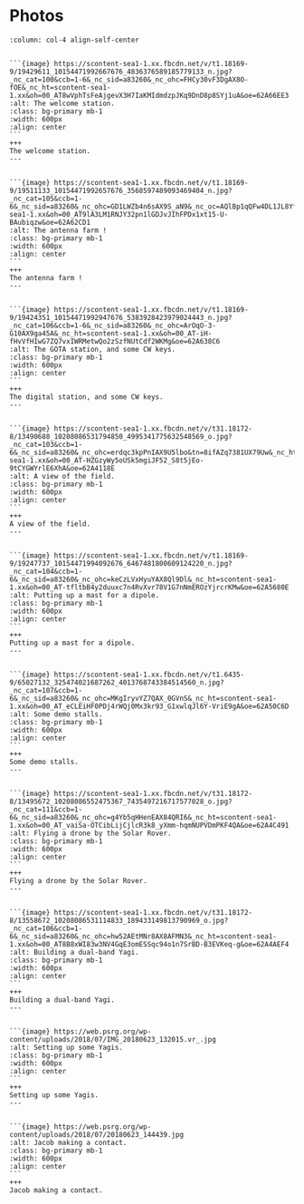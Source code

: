 # Photos

````{panels}
:column: col-4 align-self-center


```{image} https://scontent-sea1-1.xx.fbcdn.net/v/t1.18169-9/19429611_10154471992667676_4836376589185779133_n.jpg?_nc_cat=100&ccb=1-6&_nc_sid=a83260&_nc_ohc=FHCy30vF3DgAX8O-fOE&_nc_ht=scontent-sea1-1.xx&oh=00_AT8wVphTsFeAjgevX3H7IaKMIdmdzpJKq9DnD8p8SYj1uA&oe=62A66EE3
:alt: The welcome station.
:class: bg-primary mb-1
:width: 600px
:align: center
```
+++
The welcome station.
---


```{image} https://scontent-sea1-1.xx.fbcdn.net/v/t1.18169-9/19511133_10154471992657676_3568597489093469404_n.jpg?_nc_cat=105&ccb=1-6&_nc_sid=a83260&_nc_ohc=GD1LWZb4n6sAX9S_aN9&_nc_oc=AQlBp1qQFw4DL1JL8Yf_e3WXrumGCwQ7xcxK0Jw5LWunkGA0w9K_bfHTnYBI0W7ISQc&_nc_ht=scontent-sea1-1.xx&oh=00_AT9lA3LM1RNJY32pn1lGDJvJIhFPDx1xt15-U-BAubiqzw&oe=62A62CD1
:alt: The antenna farm !
:class: bg-primary mb-1
:width: 600px
:align: center
```
+++
The antenna farm !
---


```{image} https://scontent-sea1-1.xx.fbcdn.net/v/t1.18169-9/19424351_10154471992947676_5383928423979024443_n.jpg?_nc_cat=106&ccb=1-6&_nc_sid=a83260&_nc_ohc=ArOqO-3-G10AX9ga45A&_nc_ht=scontent-sea1-1.xx&oh=00_AT-iH-fHvVfHIwG7ZQ7vxIWRMetwQo2zSzfNUtCdf2WKMg&oe=62A638C6
:alt: The GOTA station, and some CW keys.
:class: bg-primary mb-1
:width: 600px
:align: center
```
+++
The digital station, and some CW keys.
---


```{image} https://scontent-sea1-1.xx.fbcdn.net/v/t31.18172-8/13490688_10208086531794850_4995341775632548569_o.jpg?_nc_cat=103&ccb=1-6&_nc_sid=a83260&_nc_ohc=erdqc3kpPnIAX9U5lbo&tn=8ifAZq7381UX79Uw&_nc_ht=scontent-sea1-1.xx&oh=00_AT-HZGzyWy5oUSk5mgiJF52_S8t5jEo-9tCYGWYrlE6XhA&oe=62A4118E
:alt: A view of the field.
:class: bg-primary mb-1
:width: 600px
:align: center
```
+++
A view of the field.
---


```{image} https://scontent-sea1-1.xx.fbcdn.net/v/t1.18169-9/19247737_10154471994092676_6467481800609124220_n.jpg?_nc_cat=104&ccb=1-6&_nc_sid=a83260&_nc_ohc=keCzLVxHyuYAX8Ql9Dl&_nc_ht=scontent-sea1-1.xx&oh=00_AT-tfltbB4y2duuxc7n4RvXvr78V1G7nNmEROzYjrcrKMw&oe=62A5680E
:alt: Putting up a mast for a dipole.
:class: bg-primary mb-1
:width: 600px
:align: center
```
+++
Putting up a mast for a dipole.
---


```{image} https://scontent-sea1-1.xx.fbcdn.net/v/t1.6435-9/65027132_325474021687262_4013768743384514560_n.jpg?_nc_cat=107&ccb=1-6&_nc_sid=a83260&_nc_ohc=MKgIryvYZ7QAX_0GVnS&_nc_ht=scontent-sea1-1.xx&oh=00_AT_eCLEiHF0PDj4rWQj0Mx3kr93_G1xwlqJl6Y-VriE9gA&oe=62A50C6D
:alt: Some demo stalls.
:class: bg-primary mb-1
:width: 600px
:align: center
```
+++
Some demo stalls.
---


```{image} https://scontent-sea1-1.xx.fbcdn.net/v/t31.18172-8/13495672_10208086552475367_7435497216717577028_o.jpg?_nc_cat=111&ccb=1-6&_nc_sid=a83260&_nc_ohc=g4Yb5qHHenEAX84QRI6&_nc_ht=scontent-sea1-1.xx&oh=00_AT_vaiSa-OTCibLijCjlcR3k8_yXmm-hqmNUPVDmPKF4QA&oe=62A4C491
:alt: Flying a drone by the Solar Rover.
:class: bg-primary mb-1
:width: 600px
:align: center
```
+++
Flying a drone by the Solar Rover.
---


```{image} https://scontent-sea1-1.xx.fbcdn.net/v/t31.18172-8/13558672_10208086531114833_189433149813790969_o.jpg?_nc_cat=106&ccb=1-6&_nc_sid=a83260&_nc_ohc=hw52AEtMNr8AX8AFMN3&_nc_ht=scontent-sea1-1.xx&oh=00_AT8B8xWI83w3NV4GqE3omESSqc94o1n7SrBD-B3EVKeq-g&oe=62A4AEF4
:alt: Building a dual-band Yagi.
:class: bg-primary mb-1
:width: 600px
:align: center
```
+++
Building a dual-band Yagi.
---


```{image} https://web.psrg.org/wp-content/uploads/2018/07/IMG_20180623_132015.vr_.jpg
:alt: Setting up some Yagis.
:class: bg-primary mb-1
:width: 600px
:align: center
```
+++
Setting up some Yagis.
---


```{image} https://web.psrg.org/wp-content/uploads/2018/07/20180623_144439.jpg
:alt: Jacob making a contact.
:class: bg-primary mb-1
:width: 600px
:align: center
```
+++
Jacob making a contact.

````






